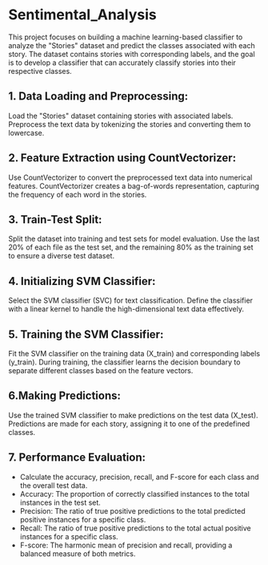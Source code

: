 # Sentimental_Analysis
This project focuses on building a machine learning-based classifier to analyze the "Stories" dataset and predict the classes associated with each story. The dataset contains stories with corresponding labels, and the goal is to develop a classifier that can accurately classify stories into their respective classes.

## 1. Data Loading and Preprocessing:
Load the "Stories" dataset containing stories with associated labels.
Preprocess the text data by tokenizing the stories and converting them to lowercase.

## 2. Feature Extraction using CountVectorizer:

Use CountVectorizer to convert the preprocessed text data into numerical features.
CountVectorizer creates a bag-of-words representation, capturing the frequency of each word in the stories.

## 3. Train-Test Split:

Split the dataset into training and test sets for model evaluation.
Use the last 20% of each file as the test set, and the remaining 80% as the training set to ensure a diverse test dataset.

## 4. Initializing SVM Classifier:

Select the SVM classifier (SVC) for text classification.
Define the classifier with a linear kernel to handle the high-dimensional text data effectively.

## 5. Training the SVM Classifier:

Fit the SVM classifier on the training data (X_train) and corresponding labels (y_train).
During training, the classifier learns the decision boundary to separate different classes based on the feature vectors.

## 6.Making Predictions:

Use the trained SVM classifier to make predictions on the test data (X_test).
Predictions are made for each story, assigning it to one of the predefined classes.

## 7. Performance Evaluation:

 - Calculate the accuracy, precision, recall, and F-score for each class and the overall test data.
 - Accuracy: The proportion of correctly classified instances to the total instances in the test set.
 - Precision: The ratio of true positive predictions to the total predicted positive instances for a specific class.
 - Recall: The ratio of true positive predictions to the total actual positive instances for a specific class.
 - F-score: The harmonic mean of precision and recall, providing a balanced measure of both metrics.
